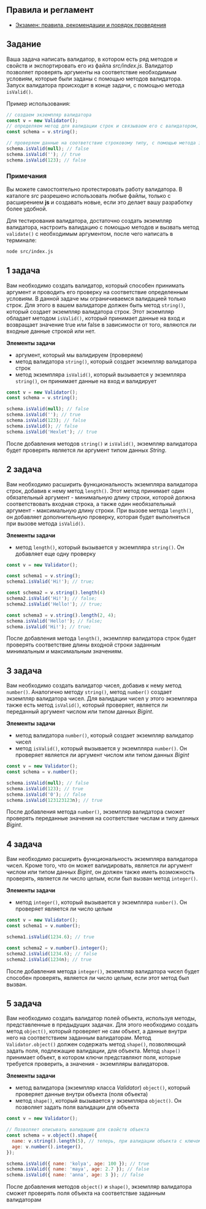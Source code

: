 ## Правила и регламент

- [Экзамен: правила, рекомендации и порядок проведения](https://hexly.notion.site/d9289c18871c44508bc7c7f05a51d94f)

## Задание

Ваша задача написать валидатор, в котором есть ряд методов и свойств и экспортировать его из файла *src/index.js*. Валидатор позволяет проверять аргументы на соответствие необходимым условиям, которые были заданы с помощью методов валидатора. Запуск валидатора происходит в конце задачи, с помощью метода `isValid()`.

Пример использования:

```javascript
// создаем экземпляр валидатора
const v = new Validator();
// определяем метод для валидации строк и связываем его с валидатором, обращаясь к нему через переменную.
const schema = v.string();

// проверяем данные на соответствие строковому типу, с помощью метода isValid()
schema.isValid(null); // false
schema.isValid(''); // true
schema.isValid(123); // false
```

### Примечания

Вы можете самостоятельно протестировать работу валидатора. В каталоге *src* разрешено использовать любые файлы, только с расширением **js** и создавать новые, если это делает вашу разработку более удобной.

Для тестирования валидатора, достаточно создать экземпляр валидатора, настроить валидацию с помощью методов и вызвать метод `validate()` с необходимым аргументом, после чего написать в терминале:

```bash
node src/index.js
```

## 1 задача

Вам необходимо создать валидатор, который способен принимать аргумент и проводить его проверку на соответствие определенным условиям. В данной задаче мы ограничиваемся валидацией только строк. Для этого в вашем валидаторе должен быть метод `string()`, который создает экземпляр валидатора строк. Этот экземпляр обладает методом `isValid()`, который принимает данные на вход и возвращает значение true или false в зависимости от того, являются ли входные данные строкой или нет.

**Элементы задачи**

- аргумент, который мы валидируем (проверяем)
- метод валидатора `string()`, который создает экземпляр валидатора строк
- метод экземпляра `isValid()`, который вызывается у экземпляра `string()`, он принимает данные на вход и валидирует

```javascript
const v = new Validator();
const schema = v.string();

schema.isValid(null); // false
schema.isValid(''); // true
schema.isValid(123); // false
schema.isValid(); // false
schema.isValid('Hexlet'); // true
```

После добавления методов `string()` и `isValid()`, экземпляр валидатора будет проверять является ли аргумент типом данных *String*.

## 2 задача

Вам необходимо расширить функциональность экземпляра валидатора строк, добавив к нему метод `length()`.
Этот метод принимает один обязательный аргумент - минимальную длину строки, которой должна соответствовать входная строка,
а также один необязательный аргумент - максимальную длину строки.
При вызове метода `length()`, он добавляет дополнительную проверку,
которая будет выполняться при вызове метода `isValid()`.

**Элементы задачи**

- метод `length()`, который вызывается у экземпляра `string()`. Он добавляет еще одну проверку

```javascript
const v = new Validator();

const schema1 = v.string();
schema1.isValid('Hi!'); // true;

const schema2 = v.string().length(4)
schema2.isValid('Hi!'); // false;
schema2.isValid('Hello!'); // true;

const schema3 = v.string().length(2, 4);
schema.isValid('Hello!'); // false;
schema.isValid('Hi!'); // true;
```

После добавления метода `length()`, экземпляр валидатора строк будет проверять соответствие длины входной строки заданным минимальным и максимальным значениям.

## 3 задача

Вам необходимо создать валидатор чисел, добавив к нему метод `number()`. Аналогично методу `string()`, метод `number()` создает экземпляр валидатора чисел. Для валидации чисел у этого экземпляра также есть метод `isValid()`, который проверяет, является ли переданный аргумент числом или типом данных *Bigint*.

**Элементы задачи**

- метод валидатора `number()`, который создает экземпляр валидатор чисел
- метод `isValid()`, который вызывается у экземпляра `number()`. Он проверяет является ли аргумент числом или типом данных *Bigint*

```javascript
const v = new Validator();
const schema = v.number();

schema.isValid(null); // false
schema.isValid(123); // true
schema.isValid('0'); // false
schema.isValid(123123123n); // true
```

После добавления метода `number()`, экземпляр валидатора сможет проверять переданные значения на соответствие числам и типу данных *Bigint*.

## 4 задача

Вам необходимо расширить функциональность экземпляра валидатора чисел. Кроме того, что он может валидировать, является ли аргумент числом или типом данных *Bigint*, он должен также иметь возможность проверять, является ли число целым, если был вызван метод `integer()`.

**Элементы задачи**

- метод `integer()`, который вызывается у экземпляра `number()`. Он проверяет является ли число целым

```javascript
const v = new Validator();
const schema1 = v.number();

schema1.isValid(1234.6); // true

const schema2 = v.number().integer();
schema2.isValid(1234.6); // false
schema2.isValid(1234n); // true
```

После добавления метода `integer()`, экземпляр валидатора чисел будет способен проверять, является ли число целым, если этот метод был вызван.

## 5 задача

Вам необходимо создать валидатор полей объекта, используя методы, представленные в предыдущих задачах. Для этого необходимо создать метод `object()`, который проверяет не сам объект, а данные внутри него на соответствием заданным валидаторам. Метод `Validator.object()` должен содержать метод `shape()`, позволяющий задать поля, подлежащие валидации, для объекта. Метод `shape()` принимает объект, в котором ключи представляют поля, которые требуется проверить, а значения - экземпляры валидаторов.

**Элементы задачи**

- метод валидатора (экземпляр класса *Validator*) `object()`, который проверяет данные внутри объекта (поля объекта)
- метод `shape()`, который вызывается у экземпляра `object()`. Он позволяет задать поля валидации для объекта

```javascript
const v = new Validator();

// Позволяет описывать валидацию для свойств объекта
const schema = v.object().shape({
  name: v.string().length(5), // теперь, при валидации объекта с ключом name, значение этого ключа пройдет валидацию в соответствии с текущими методами
  age: v.number().integer(),
});

schema.isValid({ name: 'kolya', age: 100 }); // true
schema.isValid({ name: 'maya', age: 2.7 }); // false
schema.isValid({ name: 'anna', age: 3 }); // false
```

После добавления методов `object()` и `shape()`, экземпляр валидатора сможет проверять поля объекта на соответствие заданным валидаторам
